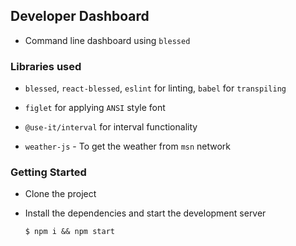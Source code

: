 ## Developer Dashboard

- Command line dashboard using `blessed`

### Libraries used

- `blessed`, `react-blessed`, `eslint` for linting, `babel` for `transpiling`

- `figlet` for applying `ANSI` style font

- `@use-it/interval` for interval functionality

- `weather-js` - To get the weather from `msn` network

### Getting Started

- Clone the project

- Install the dependencies and start the development server
  ```
  $ npm i && npm start
  ```
